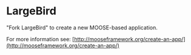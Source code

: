LargeBird
=====

"Fork LargeBird" to create a new MOOSE-based application.

For more information see: [http://mooseframework.org/create-an-app/](http://mooseframework.org/create-an-app/)
